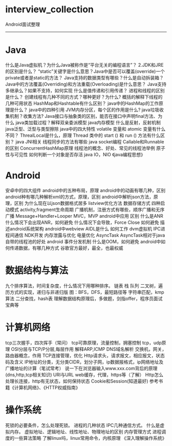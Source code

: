 # interview_collection
Android面试整理


---


# Java
什么是Java虚拟机？为什么Java被称作是“平台无关的编程语言”？
2.JDK和JRE的区别是什么？
“static”关键字是什么意思？Java中是否可以覆盖(override)一个private或者是static的方法？
Java支持的数据类型有哪些？什么是自动拆装箱？
Java中的方法覆盖(Overriding)和方法重载(Overloading)是什么意思？
Java支持多继承么？如果不支持，如何实现
什么是值传递和引用传递？
进程和线程的区别是什么？
创建线程有几种不同的方式？哪种更好？为什么?
概括的解释下线程的几种可用状态
HashMap和Hashtable有什么区别？
java中的HashMap的工作原理是什么？
java中的四种引用
JVM内存分区，每个区的作用是什么?
java垃圾收集机制？收集方法?
Java接口与抽象类的区别，能否在接口中声明final方法、为什么
java类加载过程？解释双亲委派模型
java内存模型
什么是反射，反射机制
java泛型、泛型与类型擦除
java中的四大特性
volatile 变量和 atomic 变量有什么不同？
ThrealLocal是什么，原理
Thread 类中的 start () 和 run () 方法有什么区别？
java JNI相关
线程同步的方法有哪些
java socket编程
Callable和Runnable的区别
ConcurrentHashMap原理
线程池的概念、好处、常见的线程池举例
原子性与可见性
如何判断一个对象是否存活
java IO，NIO
《java编程思想》
# Android
安卓中的四大组件
android中的五种布局，原理
android中的动画有哪几种，区别
android种有哪几种解析xml的方式，原理，区别
android中解析json方法，原理，区别
为什么现在以json数据格式居多
listview优化方法
数据存储方式
四种启动模式
activity,fragment生命周期
广播机制，注册方式有哪些，顺序广播和无序广播
Message+Handler+Looper
MVC，MVP android中应用 区别
什么是ANR 什么情况下会出现ANR，如何避免
什么情况下会导致，Force Close 如何避免
描述android系统架构
android中webview
AIDL是什么 如何工作
dvm虚拟机
IPC进程间通信
NDK开发
内存泄露与优化
电量优化
AsyncTask AsyncTask相对于java自带的线程池的好处
android 事件分发机制
什么是OOM，如何避免
android中如何传递数据，有哪几种方式
谷歌官方最好，最全，也最权威
# 数据结构与算法
九个排序算法，时间复杂度，什么情况下用哪种排序。
链表
栈
队列
二叉树，遍历方式的实现，递归与非递归版
图：BFS，DFS，最短路径等
字符串匹配，kmp算法
二分查找，hash表
理解数据结构原理后，多做题，剑指offer，程序员面试宝典等
# 计算机网络
tcp三次握手，四次挥手（常问）
tcp可靠原理，流量控制，拥塞控制
tcp，udp原理
OSI分层与TCP/P分层,每层作用
解释ARP,ICMP
DNS域名解析
交换机，网关，路由器概念，作用
TCP连接管理，优化
Http请求头，请求报文，相应报文，状态码及含义
IP地址的分类，无分类CIDR，划分子网，ip数据报格式，ip网络地址及广播地址的计算（笔试常考）
说一下在浏览器输入www.xxx.com背后的原理(dns,http,tcp相关知识)
URI与URL
web缓存，代理，https等（了解）
Http怎么处理长连接，http有无状态，如何保持状态
Cookie和Session(知道最好)
参考书籍《计算机网络》、《HTTP权威指南》
# 操作系统
死锁的必要条件，怎么处理死锁。
进程的几种状态
IPC几种通信方式。
什么是虚拟内存。
虚拟地址、逻辑地址、线性地址、物理地址的区别
内存管理方式
进程调度的一些算法策略
了解linux吗，linux常用命令，内核原理
《深入理解操作系统》
